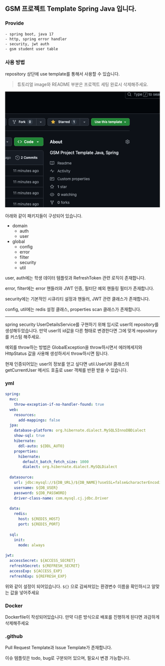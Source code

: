 ## GSM 프로젝트 Template Spring Java 입니다.

### Provide
```
- spring boot, java 17
- http, spring error handler
- security, jwt auth
- gsm student user table
```

### 사용 방법
repository 상단에 use template를 통해서 사용할 수 있습니다.

> 튜토리얼 image와 README 부분은 프로젝트 세팅 완료시 삭제해주세요.

![img.png](img.png)

아래와 같이 패키지들이 구성되어 있습니다.

- domain
  - auth 
  - user
- global
  - config 
  - error
  - filter
  - security
  - util

user, auth에는 학생 데이터 템플릿과 RefreshToken 관련 로직이 존재합니다.

error, filter에는 error 핸들러와 JWT 인증, 필터단 예외 핸들링 필터가 존재합니다.

security에는 기본적인 시큐리티 설정과 핸들러, JWT 관련 클래스가 존재합니다. 

config, util에는 redis 설정 클래스, properties scan 클래스가 존재합니다.

---

spring security UserDetailsService를 구현하기 위해 임시로 user의 repository를 생성해두었습니다. 만약 user의 id값을 다른 형태로 변경한다면 그에 맞게 repository를 커스텀 해주세요.

예외를 throw하는 방법은 GlobalException을 throw하시면서 에러메세지와 HttpStatus 값을 사용해 생성하셔서 throw하시면 됩니다.

현재 인증되어있는 user의 정보를 얻고 싶다면 util.UserUtil 클래스의 getCurrentUser 메서드 호출로 user 객체를 반환 받을 수 있습니다.

### yml 

```yml
spring:
  mvc:
    throw-exception-if-no-handler-found: true
  web:
    resources:
      add-mappings: false
  jpa:
    database-platform: org.hibernate.dialect.MySQL5InnoDBDialect
    show-sql: true
    hibernate:
      ddl-auto: ${DDL_AUTO}
    properties:
      hibernate:
        default_batch_fetch_size: 1000
        dialect: org.hibernate.dialect.MySQLDialect
    
  datasource:
    url: jdbc:mysql://${DB_URL}/${DB_NAME}?useSSL=false&characterEncoding=UTF-8&serverTimezone=Asia/Seoul&allowPublicKeyRetrieval=true
    username: ${DB_USER}
    password: ${DB_PASSWORD}
    driver-class-name: com.mysql.cj.jdbc.Driver
    
  data:
    redis:
      host: ${REDIS_HOST}
      port: ${REDIS_PORT}
    
  sql:
    init:
      mode: always

jwt:
  accessSecret: ${ACCESS_SECRET}
  refreshSecret: ${REFRESH_SECRET}
  accessExp: ${ACCESS_EXP}
  refreshExp: ${REFRESH_EXP}
```

위와 같이 설정이 되어있습니다. `${}` 으로 감싸져있는 환경변수 이름을 확인하시고 알맞는 값을 넣어주세요

### Docker

Dockerfile이 작성되어있습니다. 만약 다른 방식으로 배포를 진행하게 된다면 과감하게 삭제해주세요

### .github

Pull Request Template과 Issue Template가 존재합니다.

이슈 템플릿은 todo, bug로 구분되어 있으며, 필요시 변경 가능합니다.